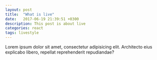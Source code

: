 ```yaml
---
layout: post
title:  "What is live"
date:   2017-06-19 21:39:51 +0300
description: This post is about live
categories: react
tags: livestyle
---
```


Lorem ipsum dolor sit amet, consectetur adipisicing elit. Architecto eius explicabo libero, repellat reprehenderit repudiandae?